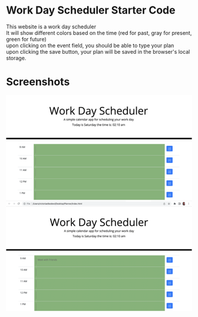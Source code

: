 # Work Day Scheduler Starter Code
This website is a work day scheduler <br>
It will show different colors based on the time (red for past, gray for present, green for future) <br>
upon clicking on the event field, you should be able to type your plan <br>
upon clicking the save button, your plan will be saved in the browser's local storage. <br>
 <h1>Screenshots</h1>
 <img src="./assets/images/Screen Shot 2022-09-10 at 2.10.59 AM.png">
 <img src="./assets/images/Screen Shot 2022-09-10 at 2.11.28 AM.png">